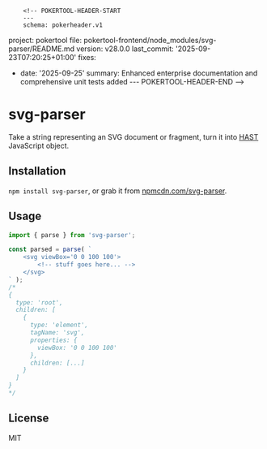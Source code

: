         <!-- POKERTOOL-HEADER-START
        ---
        schema: pokerheader.v1
project: pokertool
file: pokertool-frontend/node_modules/svg-parser/README.md
version: v28.0.0
last_commit: '2025-09-23T07:20:25+01:00'
fixes:
- date: '2025-09-25'
  summary: Enhanced enterprise documentation and comprehensive unit tests added
        ---
        POKERTOOL-HEADER-END -->
# svg-parser

Take a string representing an SVG document or fragment, turn it into [HAST](https://github.com/syntax-tree/hast) JavaScript object.


## Installation

`npm install svg-parser`, or grab it from [npmcdn.com/svg-parser](https://npmcdn.com/svg-parser).


## Usage

```js
import { parse } from 'svg-parser';

const parsed = parse( `
	<svg viewBox='0 0 100 100'>
		<!-- stuff goes here... -->
	</svg>
` );
/*
{
  type: 'root',
  children: [
    {
      type: 'element',
      tagName: 'svg',
      properties: {
        viewBox: '0 0 100 100'
      },
      children: [...]
    }
  ]
}
*/
```


## License

MIT
